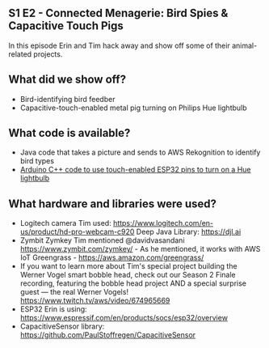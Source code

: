 ## S1 E2 - Connected Menagerie: Bird Spies & Capacitive Touch Pigs

In this episode Erin and Tim hack away and show off some of their animal-related projects.

## What did we show off?

- Bird-identifying bird feedber
- Capacitive-touch-enabled metal pig turning on Philips Hue lightbulb

## What code is available?
- Java code that takes a picture and sends to AWS Rekognition to identify bird types
- [Arduino C++ code to use touch-enabled ESP32 pins to turn on a Hue lightbulb](capacitive-touch-pig)

## What hardware and libraries were used?
- Logitech camera Tim used: https://www.logitech.com/en-us/product/hd-pro-webcam-c920
Deep Java Library: https://djl.ai
- Zymbit Zymkey Tim mentioned @davidvasandani https://www.zymbit.com/zymkey/ - As he mentioned, it works with AWS IoT Greengrass - https://aws.amazon.com/greengrass/
- If you want to learn more about Tim's special project building the Werner Vogel smart bobble head, check out our Season 2 Finale recording, featuring the bobble head project AND a special surprise guest — the real Werner Vogels! https://www.twitch.tv/aws/video/674965669
- ESP32 Erin is using: https://www.espressif.com/en/products/socs/esp32/overview
- CapacitiveSensor library: https://github.com/PaulStoffregen/CapacitiveSensor 